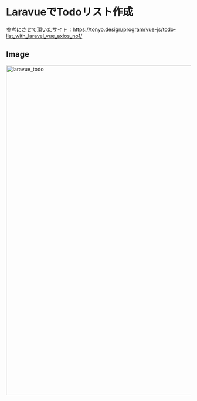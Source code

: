 # LaravueでTodoリスト作成
参考にさせて頂いたサイト：https://tonyo.design/program/vue-js/todo-list_with_laravel_vue_axios_no1/

## Image
<img width="901" alt="laravue_todo" src="https://user-images.githubusercontent.com/45253413/56458537-08dd3c80-63c3-11e9-95e2-3e29cff68ba1.png">
